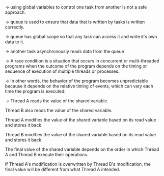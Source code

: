 -> using global variables to control one task from another is not a safe approach. 

-> queue is used to ensure that data that is written by tasks is written correctly. 

-> queue has global scope so that any task can access it and write it's own data to it. 

-> another task asynchronously reads data from the queue

-> A race condition is a situation that occurs in concurrent or multi-threaded programs when the outcome of the program depends on the timing or sequence of execution of multiple threads or processes. 

-> In other words, the behavior of the program becomes unpredictable because it depends on the relative timing of events, which can vary each time the program is executed.

-> Thread A reads the value of the shared variable.

   Thread B also reads the value of the shared variable.

   Thread A modifies the value of the shared variable based on its read value and stores it back.
   
   Thread B modifies the value of the shared variable based on its read value and stores it back.

   The final value of the shared variable depends on the order in which Thread A and Thread B execute their operations. 
  
   If Thread A's modification is overwritten by Thread B's modification, the final value will be different from what Thread A intended.
